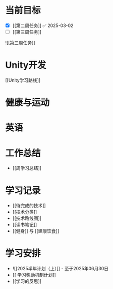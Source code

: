 
# 当前目标
- [x] [[第二周任务]] ✅ 2025-03-02
- [ ] [[第三周任务]]

![[第三周任务]]

# Unity开发
[[Unity学习路线]]

# 健康与运动

# 英语

# 工作总结
- [[周学习总结]]



# 学习记录
- [[待完成的技术]]
- [[技术分类]]
- [[技术路线图]]
- [[读书笔记]]
- [[健身]] 与 [[建康饮食]]
# 学习安排
- ![[2025半年计划（上）]] - 至于2025年06月30日
- [[ 学习奖励机制计划]]
- [[学习的反思]]